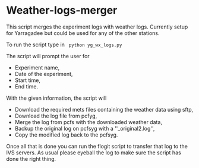 # Weather-logs-merger
This script merges the experiment logs with weather logs. Currently setup for Yarragadee but could be used for any of the other stations.

To run the script type in 
<code> python yg_wx_logs.py </code>

The script will prompt the user for
  * Experiment name,
  * Date of the experiment,
  * Start time,
  * End time.

With the given information, the script will

  * Download the required mets files containing the weather data using sftp,
  * Download the log file from pcfyg,
  * Merge the log from pcfs with the downloaded weather data,
  * Backup the original log on pcfsyg with a ''_original2.log'',
  * Copy the modified log back to the pcfsyg.

Once all that is done you can run the flogit script to transfer that log to the IVS servers. As usual please eyeball the log to make sure the script has done the right thing.
